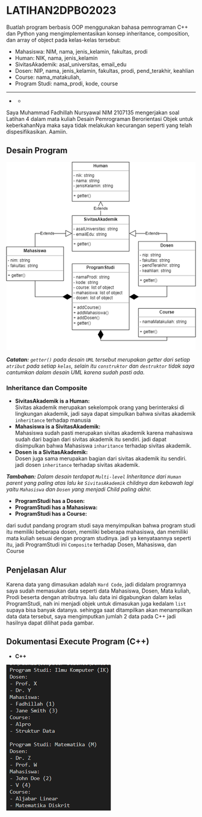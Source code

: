 # **LATIHAN2DPBO2023**
Buatlah program berbasis OOP menggunakan bahasa pemrograman C++ dan Python  yang mengimplementasikan konsep inheritance, composition, dan array of object pada kelas-kelas tersebut:
- Mahasiswa: NIM, nama, jenis_kelamin, fakultas, prodi
- Human: NIK, nama, jenis_kelamin
- SivitasAkademik: asal_universitas, email_edu
- Dosen: NIP, nama, jenis_kelamin, fakultas, prodi, pend_terakhir, keahlian
- Course: nama_matakuliah, 
- Program Studi: nama_prodi, kode, course
---
- -
Saya Muhammad Fadhillah Nursyawal NIM 2107135 mengerjakan soal Latihan 4 
dalam mata kuliah Desain Pemrograman Berorientasi Objek 
untuk keberkahanNya maka saya tidak melakukan kecurangan seperti yang telah dispesifikasikan. Aamiin.


## **Desain Program**
![Alt text](img/UML-latihan-4.png)

***Catatan:*** *`getter()` pada desain `UML` tersebut merupakan getter dari setiap `atribut` pada setiap `kelas`, selain itu `construktor` dan `destruktor` tidak saya cantumkan dalam desain UML karena sudah pasti ada.*

### **Inheritance dan Composite**
- **SivitasAkademik is a Human:**  
Sivitas akademik merupakan sekelompok orang yang berinteraksi di lingkungan akademik, jadi saya dapat simpulkan bahwa sivitas akademik `inheritance` terhadap manusia  
- **Mahasiswa is a SivitasAkademik:**  
Mahasiswa sudah pasti merupakan sivitas akademik karena mahasiswa sudah dari bagian dari sivitas akademik itu sendiri. jadi dapat disimpulkan bahwa Mahasiswa `inharitance` terhadap sivitas akademik.
- **Dosen is a SivitasAkademik:**  
Dosen juga sama merupakan bagian dari sivitas akademik itu sendiri. jadi dosen `inheritance` terhadap sivitas akademik.  

***Tambahan:*** *Dalam desain terdapat `Multi-level` Inheritance dari `Human` parent yang paling atas lalu ke `SivitasAkademik` childnya dan kebawah lagi yaitu `Mahasiswa` dan `Dosen` yang menjadi Child paling akhir.*
- **ProgramStudi has a Dosen:**  
- **ProgramStudi has a Mahasiswa:**
- **ProgramStudi has a Course:**  

dari sudut pandang program studi saya menyimpulkan bahwa program studi itu memiliki beberapa dosen, memiliki beberapa mahasiswa, dan memiliki mata kuliah sesuai dengan program studinya. jadi ya kenyataannya seperti itu, jadi ProgramStudi ini `Composite` terhadap Dosen, Mahasiswa, dan Course

## **Penjelasan Alur**
Karena data yang dimasukan adalah `Hard Code`, jadi didalam programnya saya sudah memasukan data seperti data Mahasiswa, Dosen, Mata kuliah, Prodi beserta dengan atributnya. lalu data ini digabungkan dalam kelas ProgramStudi, nah ini menjadi objek untuk dimasukan juga kedalam `list` supaya bisa banyak datanya. sehingga saat ditampilkan akan menampilkan data data tersebut, saya mengimputkan jumlah 2 data pada C++ jadi hasilnya dapat dilihat pada gambar.


## Dokumentasi Execute Program (C++)
- **C++**

![Alt text](cpp/cpp.png)
